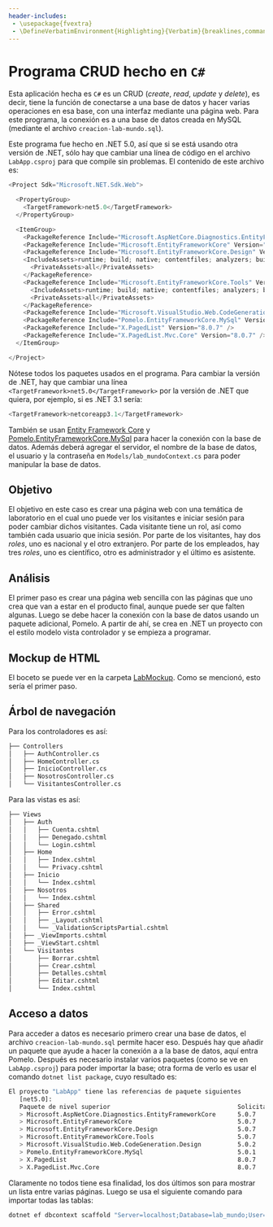 ```yaml
---
header-includes:
 - \usepackage{fvextra}
 - \DefineVerbatimEnvironment{Highlighting}{Verbatim}{breaklines,commandchars=\\\{\}}
---
```


# **Programa CRUD hecho en `C#`**

Esta aplicación hecha es `C#` es un CRUD (*create*, *read*, *update* y *delete*), es decir, tiene la función de conectarse a una base de datos y hacer varias operaciones en esa base, con una interfaz mediante una página web. Para este programa, la conexión es a una base de datos creada en MySQL (mediante el archivo `creacion-lab-mundo.sql`).

Este programa fue hecho en .NET 5.0, así que si se está usando otra versión de .NET, sólo hay que cambiar una línea de código en el archivo `LabApp.csproj` para que compile sin problemas. El contenido de este archivo es:

```C#
<Project Sdk="Microsoft.NET.Sdk.Web">

  <PropertyGroup>
    <TargetFramework>net5.0</TargetFramework>
  </PropertyGroup>

  <ItemGroup>
    <PackageReference Include="Microsoft.AspNetCore.Diagnostics.EntityFrameworkCore" Version="5.0.7" />
    <PackageReference Include="Microsoft.EntityFrameworkCore" Version="5.0.7" />
    <PackageReference Include="Microsoft.EntityFrameworkCore.Design" Version="5.0.7">
    <IncludeAssets>runtime; build; native; contentfiles; analyzers; buildtransitive</IncludeAssets>
      <PrivateAssets>all</PrivateAssets>
    </PackageReference>
    <PackageReference Include="Microsoft.EntityFrameworkCore.Tools" Version="5.0.7">
      <IncludeAssets>runtime; build; native; contentfiles; analyzers; buildtransitive</IncludeAssets>
      <PrivateAssets>all</PrivateAssets>
    </PackageReference>
    <PackageReference Include="Microsoft.VisualStudio.Web.CodeGeneration.Design" Version="5.0.2" />
    <PackageReference Include="Pomelo.EntityFrameworkCore.MySql" Version="5.0.1" />
    <PackageReference Include="X.PagedList" Version="8.0.7" />
    <PackageReference Include="X.PagedList.Mvc.Core" Version="8.0.7" />
  </ItemGroup>

</Project>
```

Nótese todos los paquetes usados en el programa. Para cambiar la versión de .NET, hay que cambiar una línea `<TargetFramework>net5.0</TargetFramework>` por la versión de .NET que quiera, por ejemplo, si es .NET 3.1 sería:

```C#
<TargetFramework>netcoreapp3.1</TargetFramework>
```

También se usan [Entity Framework Core](https://docs.microsoft.com/en-us/ef/core/get-started/overview/install) y [Pomelo.EntityFrameworkCore.MySql](https://github.com/PomeloFoundation/Pomelo.EntityFrameworkCore.MySql) para hacer la conexión con la base de datos. Además deberá agregar el servidor, el nombre de la base de datos, el usuario y la contraseña en `Models/lab_mundoContext.cs` para poder manipular la base de datos.

## **Objetivo**

El objetivo en este caso es crear una página web con una temática de laboratorio en el cual uno puede ver los visitantes e iniciar sesión para poder cambiar dichos visitantes. Cada visitante tiene un rol, así como también cada usuario que inicia sesión. Por parte de los visitantes, hay dos *roles*, uno es nacional y el otro extranjero. Por parte de los empleados, hay tres *roles*, uno es científico, otro es administrador y el último es asistente.

## **Análisis**

El primer paso es crear una página web sencilla con las páginas que uno crea que van a estar en el producto final, aunque puede ser que falten algunas. Luego se debe hacer la conexión con la base de datos usando un paquete adicional, Pomelo. A partir de ahí, se crea en .NET un proyecto con el estilo modelo vista controlador y se empieza a programar.

## **Mockup de HTML**

El boceto se puede ver en la carpeta [LabMockup](https://github.com/rosgori/Sena-soluciones/tree/main/Trim-III/LabApp/LabMockup). Como se mencionó, esto sería el primer paso.

## **Árbol de navegación**

Para los controladores es así:

```bash
├── Controllers
│   ├── AuthController.cs
│   ├── HomeController.cs
│   ├── InicioController.cs
│   ├── NosotrosController.cs
│   └── VisitantesController.cs
```

Para las vistas es así:

```bash
├── Views
│   ├── Auth
│   │   ├── Cuenta.cshtml
│   │   ├── Denegado.cshtml
│   │   └── Login.cshtml
│   ├── Home
│   │   ├── Index.cshtml
│   │   └── Privacy.cshtml
│   ├── Inicio
│   │   └── Index.cshtml
│   ├── Nosotros
│   │   └── Index.cshtml
│   ├── Shared
│   │   ├── Error.cshtml
│   │   ├── _Layout.cshtml
│   │   └── _ValidationScriptsPartial.cshtml
│   ├── _ViewImports.cshtml
│   ├── _ViewStart.cshtml
│   └── Visitantes
│       ├── Borrar.cshtml
│       ├── Crear.cshtml
│       ├── Detalles.cshtml
│       ├── Editar.cshtml
│       └── Index.cshtml
```

## **Acceso a datos**

Para acceder a datos es necesario primero crear una base de datos, el archivo `creacion-lab-mundo.sql` permite hacer eso. Después hay que añadir un paquete que ayude a hacer la conexión a a la base de datos, aquí entra Pomelo. Después es necesario instalar varios paquetes (como se ve en `LabApp.csproj`) para poder importar la base; otra forma de verlo es usar el comando `dotnet list package`, cuyo resultado es:

```bash
El proyecto "LabApp" tiene las referencias de paquete siguientes
   [net5.0]: 
   Paquete de nivel superior                                   Solicitado   Resuelto
   > Microsoft.AspNetCore.Diagnostics.EntityFrameworkCore      5.0.7        5.0.7   
   > Microsoft.EntityFrameworkCore                             5.0.7        5.0.7   
   > Microsoft.EntityFrameworkCore.Design                      5.0.7        5.0.7   
   > Microsoft.EntityFrameworkCore.Tools                       5.0.7        5.0.7   
   > Microsoft.VisualStudio.Web.CodeGeneration.Design          5.0.2        5.0.2   
   > Pomelo.EntityFrameworkCore.MySql                          5.0.1        5.0.1   
   > X.PagedList                                               8.0.7        8.0.7   
   > X.PagedList.Mvc.Core                                      8.0.7        8.0.7
```

Claramente no todos tiene esa finalidad, los dos últimos son para mostrar un lista entre varias páginas. Luego se usa el siguiente comando para importar todas las tablas:

```bash
dotnet ef dbcontext scaffold "Server=localhost;Database=lab_mundo;User=miusuario;Password=micontraseña" "Pomelo.EntityFrameworkCore.MySql" -o Models
```


